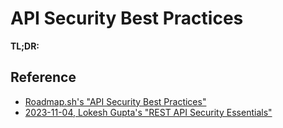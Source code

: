 # API Security Best Practices

<!-- tl;dr starts -->

**TL;DR:**

<!-- tl;dr ends -->

<!-- TODO: finish this TIL -->

## Reference

- [Roadmap.sh's "API Security Best Practices"](https://roadmap.sh/best-practices/api-security)
- [2023-11-04, Lokesh Gupta's "REST API Security Essentials"](https://restfulapi.net/security-essentials/)
